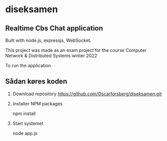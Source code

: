 # diseksamen
## Realtime Cbs Chat application

Built with node.js, expressjs, WebSocket.

This project was made as an exam project for the course Computer Network & Distributed Systems winter 2022

To run the application

## Sådan køres koden

1. Download repository
   https://github.com/Oscarforsberg/diseksamen.git

2. Installer NPM packages

   npm install
   
3. Start systemet
   
   node app.js
   
